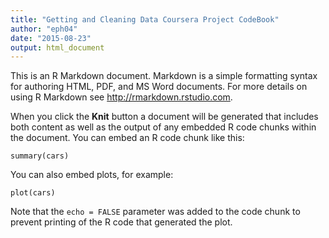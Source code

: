 ```yaml
---
title: "Getting and Cleaning Data Coursera Project CodeBook"
author: "eph04"
date: "2015-08-23"
output: html_document
---
```


This is an R Markdown document. Markdown is a simple formatting syntax for authoring HTML, PDF, and MS Word documents. For more details on using R Markdown see <http://rmarkdown.rstudio.com>.

When you click the **Knit** button a document will be generated that includes both content as well as the output of any embedded R code chunks within the document. You can embed an R code chunk like this:

```{r}
summary(cars)
```

You can also embed plots, for example:

```{r plot, message=FALSE}
plot(cars)
```

Note that the `echo = FALSE` parameter was added to the code chunk to prevent printing of the R code that generated the plot.

